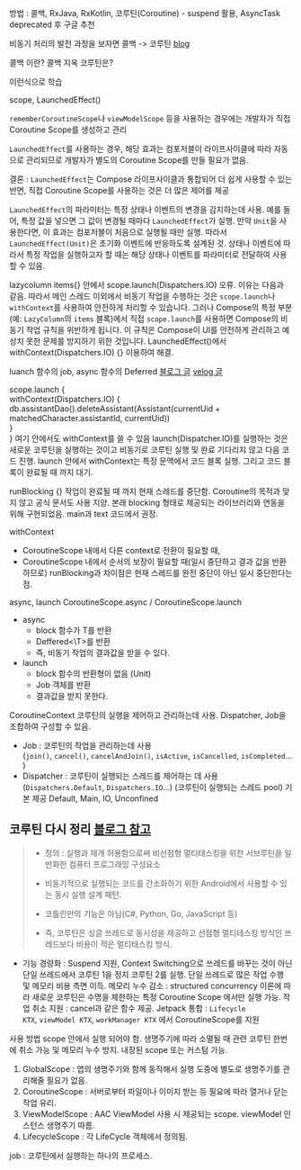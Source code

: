 방법 : 콜백, RxJava, RxKotlin, 코루틴(Coroutine) - suspend 활용, AsyncTask deprecated 후 구글 추천

비동기 처리의 발전 과정을 보자면 콜백 -> 코루틴 [blog](https://june0122.tistory.com/17)

콜백 이란?
콜백 지옥
코루틴은?

이런식으로 학습






scope, LaunchedEffect()

`rememberCoroutineScope`나 `viewModelScope` 등을 사용하는 경우에는 개발자가 직접 Coroutine Scope를 생성하고 관리


`LaunchedEffect`를 사용하는 경우, 해당 효과는 컴포저블이 라이프사이클에 따라 자동으로 관리되므로 개발자가 별도의 Coroutine Scope를 만들 필요가 없음.


결론 : `LaunchedEffect`는 Compose 라이프사이클과 통합되어 더 쉽게 사용할 수 있는 반면, 직접 Coroutine Scope를 사용하는 것은 더 많은 제어를 제공


`LaunchedEffect`의 파라미터는 특정 상태나 이벤트의 변경을 감지하는데 사용.
예를 들어, 특정 값을 넣으면 그 값이 변경될 때마다 `LaunchedEffect`가 실행. 
만약 `Unit`을 사용한다면, 이 효과는 컴포저블이 처음으로 실행될 때만 실행.
따라서 `LaunchedEffect(Unit)`은 초기화 이벤트에 반응하도록 설계된 것.
상태나 이벤트에 따라서 특정 작업을 실행하고자 할 때는 해당 상태나 이벤트를 파라미터로 전달하여 사용할 수 있음.


lazycolumn items{} 안에서 scope.launch(Dispatchers.IO) 오류.
이유는 다음과 같음. 
따라서 메인 스레드 이외에서 비동기 작업을 수행하는 것은 `scope.launch`나 `withContext`를 사용하여 안전하게 처리할 수 있습니다. 그러나 Compose의 특정 부분(예: `LazyColumn`의 `items` 블록)에서 직접 `scope.launch`를 사용하면 Compose의 비동기 작업 규칙을 위반하게 됩니다. 이 규칙은 Compose이 UI를 안전하게 관리하고 예상치 못한 문제를 방지하기 위한 것입니다.
LaunchedEffect()에서 withContext(Dispatchers.IO) {} 이용하여 해결.


luanch 함수의 job, async 함수의 Deferred [블로그 글](https://hodie.tistory.com/85) [velog 글](https://velog.io/@jkh9615/kotlin-Coroutine-%EC%9E%85%EB%AC%B8-%EC%9A%A9%EC%96%B4%EC%A0%95%EB%A6%AC)

scope.launch {  
    withContext(Dispatchers.IO) {  
        db.assistantDao().deleteAssistant(Assistant(currentUid + matchedCharacter.assistantId, currentUid))  
    }  
}
여기 안에서도 withContext를 쓸 수 있음
launch(Dispatcher.IO)를 실행하는 것은 새로운 코루틴을 실행하는 것이고 비동기로 코루틴 실행 및 완료 기다리지 않고 다음 코드 진행.
launch 안에서 withContext는 특정 문맥에서 코드 블록 실행.
그리고 코드 블록이 완료될 때 까지 대기.

runBlocking {}
작업이 완료될 때 까지 현재 스레드를 중단함. Coroutine의 목적과 맞지 않고 공식 문서도 사용 지양.
본래 blocking 형태로 제공되는 라이브러리와 연동을 위해 구현되었음. main과 text 코드에서 권장.

withContext 
- CoroutineScope 내에서 다른 context로 전환이 필요할 때,
- CoroutineScope 내에서 순서의 보장이 필요할 때(일시 중단하고 결과 값을 반환하므로)
runBlocking과 차이점은 현재 스레드를 완전 중단이 아닌 일시 중단한다는 점.

async, launch
CoroutineScope.async / CoroutineScope.launch
- async
    - block 함수가 T를 반환
    - Deffered<\T>를 반환
    - 즉, 비동기 작업의 결과값을 받을 수 있다.
- launch
    - block 함수의 반환형이 없음 (Unit)
    - Job 객체를 반환
    - 결과값을 받지 못한다.


CoroutineContext
코루틴의 실행을 제어하고 관리하는데 사용. Dispatcher, Job을 조합하여 구성할 수 있음.
- Job : 코루틴의 작업을 관리하는데 사용 (`join()`, `cancel()`, `cancelAndJoin()`, `isActive`, `isCancelled`, `isCompleted`...)
- Dispatcher : 코루틴이 실행되는 스레드를 제어하는 데 사용 (`Dispatchers.Default`, `Dispatchers.IO`...)
(코루틴이 실행되는 스레드 pool) 기본 제공 Default, Main, IO, Unconfined


## 코루틴 다시 정리 [블로그 참고](https://velog.io/@paulus0617/Android-async)
>- 정의 : 실행과 재개 허용함으로써 비선점형 멀티태스킹을 위한 서브루틴을 일반화한 컴퓨터 프로그래밍 구성요소
>
>- 비동기적으로 실행되는 코드를 간소화하기 위한 Android에서 사용할 수 있는 동시 실행 설계 패턴.
>
>- 코틀린만의 기능은 아님(C#, Python, Go, JavaScript 등)
>
>- 즉, 코루틴은 싱글 쓰레드로 동시성을 제공하고 선점형 멀티테스킹 방식인 쓰레드보다 비용이 적은 멀티태스킹 방식.

- 기능 
	경량화 : Suspend 지원, Context Switching으로 쓰레드를 바꾸는 것이 아닌 단일 쓰레드에서 코루틴 1을 정지 코루틴 2를 실행. 단일 쓰레드로 많은 작업 수행 및 메모리 비용 측면 이득.
	메모리 누수 감소 : structured concurrency 이론에 따라 새로운 코루틴은 수명을 제한하는 특정 Coroutine Scope 에서만 실행 가능.
	작업 취소 지원 : cancel과 같은 함수 제공.
	Jetpack 통합 : `Lifecycle KTX`, `viewModel KTX`, `workManager KTX` 에서 CoroutineScope를 지원

사용 방법
scope 안에서 실행 되어야 함. 
생명주기에 따라 소멸될 때 관련 코루틴 한번에 취소 가능 및 메모리 누수 방지.
내장된 scope 또는 커스텀 가능.
1. GlobalScope : 앱의 생명주기와 함께 동작해서 실행 도중에 별도로 생명주기를 관리해줄 필요가 없음.
2. CoroutineScope : 서버로부터 파일이나 이미지 받는 등 필요에 따라 열거나 닫는 작업 유리.
3. ViewModelScope : AAC ViewModel 사용 시 제공되는 scope. viewModel 인스턴스 생명주기 따름.
4. LifecycleScope : 각 LifeCycle 객체에서 정의됨.


job : 코루틴에서 실행하는 하나의 프로세스.

